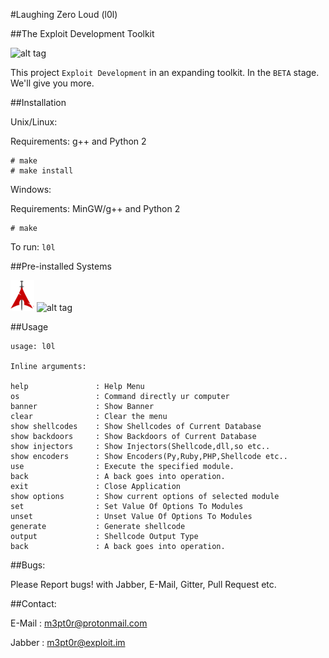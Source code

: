 #Laughing Zero Loud (l0l)

##The Exploit Development Toolkit 

![alt tag](http://i.hizliresim.com/a3ZrM7.jpg)

This project `Exploit Development` in an expanding toolkit. In the `BETA` stage.
We'll give you more.

##Installation

Unix/Linux:

Requirements: g++ and Python 2

```
# make
# make install
```

Windows:

Requirements: MinGW/g++ and Python 2

```
# make
```

To run: `l0l`

##Pre-installed Systems

![alt tag](https://github.com/BlackArch/blackarch-artwork/blob/master/logo/logo-38-49.png?raw=true "blackarch.org")
![alt tag](https://avatars2.githubusercontent.com/u/13773009?v=3&s=40 "archstrike.org")

##Usage

```
usage: l0l

Inline arguments:

help               : Help Menu
os                 : Command directly ur computer
banner             : Show Banner
clear              : Clear the menu
show shellcodes    : Show Shellcodes of Current Database
show backdoors     : Show Backdoors of Current Database
show injectors     : Show Injectors(Shellcode,dll,so etc..
show encoders      : Show Encoders(Py,Ruby,PHP,Shellcode etc..
use                : Execute the specified module.
back               : A back goes into operation.
exit               : Close Application
show options       : Show current options of selected module
set                : Set Value Of Options To Modules
unset              : Unset Value Of Options To Modules
generate           : Generate shellcode
output             : Shellcode Output Type
back               : A back goes into operation.
```

##Bugs:

Please Report bugs! with Jabber, E-Mail, Gitter, Pull Request etc.

##Contact:

E-Mail : m3pt0r@protonmail.com

Jabber : m3pt0r@exploit.im
